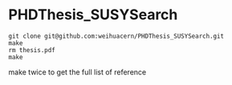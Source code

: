 # PHDThesis_SUSYSearch

```
git clone git@github.com:weihuacern/PHDThesis_SUSYSearch.git
make
rm thesis.pdf
make
```
make twice to get the full list of reference
